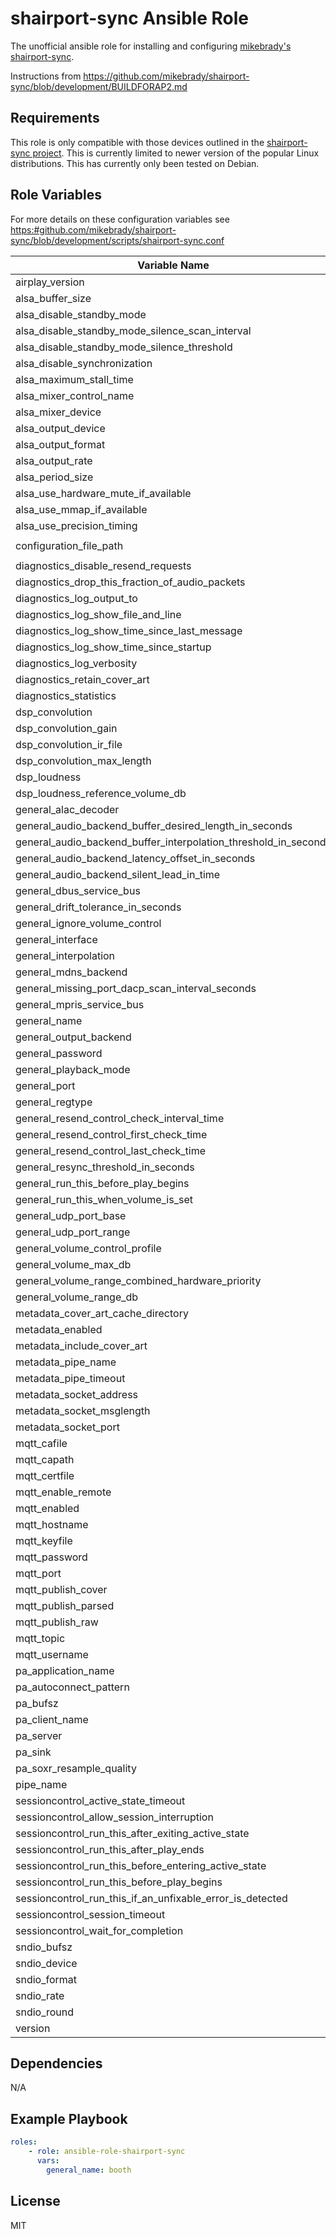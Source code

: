 # shairport-sync Ansible Role

The unofficial ansible role for installing and configuring [mikebrady's](https://github.com/mikebrady) [shairport-sync](https://github.com/mikebrady/shairport-sync).

Instructions from <https://github.com/mikebrady/shairport-sync/blob/development/BUILDFORAP2.md>


## Requirements

This role is only compatible with those devices outlined in the [shairport-sync project](https://github.com/mikebrady/shairport-sync). This is currently limited to newer version of the popular Linux distributions. This has currently only been tested on Debian.

## Role Variables

For more details on these configuration variables see <https:#github.com/mikebrady/shairport-sync/blob/development/scripts/shairport-sync.conf>

| Variable Name | Default |
| -- | -- |
| airplay_version | `2` |
| alsa_buffer_size | `null` |
| alsa_disable_standby_mode | `null` |
| alsa_disable_standby_mode_silence_scan_interval | `null` |
| alsa_disable_standby_mode_silence_threshold | `null` |
| alsa_disable_synchronization | `null` |
| alsa_maximum_stall_time | `null` |
| alsa_mixer_control_name | `null` |
| alsa_mixer_device | `null` |
| alsa_output_device | `"hw:0"` |
| alsa_output_format | `null` |
| alsa_output_rate | `null` |
| alsa_period_size | `null` |
| alsa_use_hardware_mute_if_available | `null` |
| alsa_use_mmap_if_available | `null` |
| alsa_use_precision_timing | `null` |
| configuration_file_path | `"./shairport-sync.conf"` |
| diagnostics_disable_resend_requests | `null` |
| diagnostics_drop_this_fraction_of_audio_packets | `null` |
| diagnostics_log_output_to | `null` |
| diagnostics_log_show_file_and_line | `null` |
| diagnostics_log_show_time_since_last_message | `null` |
| diagnostics_log_show_time_since_startup | `null` |
| diagnostics_log_verbosity | `null` |
| diagnostics_retain_cover_art | `null` |
| diagnostics_statistics | `null` |
| dsp_convolution | `null` |
| dsp_convolution_gain | `null` |
| dsp_convolution_ir_file | `null` |
| dsp_convolution_max_length | `null` |
| dsp_loudness | `null` |
| dsp_loudness_reference_volume_db | `null` |
| general_alac_decoder | `null` |
| general_audio_backend_buffer_desired_length_in_seconds | `null` |
| general_audio_backend_buffer_interpolation_threshold_in_seconds | `null` |
| general_audio_backend_latency_offset_in_seconds | `null` |
| general_audio_backend_silent_lead_in_time | `null` |
| general_dbus_service_bus | `null` |
| general_drift_tolerance_in_seconds | `null` |
| general_ignore_volume_control | `null` |
| general_interface | `null` |
| general_interpolation | `null` |
| general_mdns_backend | `null` |
| general_missing_port_dacp_scan_interval_seconds | `null` |
| general_mpris_service_bus | `null` |
| general_name | `null` |
| general_output_backend | `null` |
| general_password | `null` |
| general_playback_mode | `null` |
| general_port | `null` |
| general_regtype | `null` |
| general_resend_control_check_interval_time | `null` |
| general_resend_control_first_check_time | `null` |
| general_resend_control_last_check_time | `null` |
| general_resync_threshold_in_seconds | `null` |
| general_run_this_before_play_begins | `null` |
| general_run_this_when_volume_is_set | `null` |
| general_udp_port_base | `null` |
| general_udp_port_range | `null` |
| general_volume_control_profile | `null` |
| general_volume_max_db | `null` |
| general_volume_range_combined_hardware_priority | `null` |
| general_volume_range_db | `null` |
| metadata_cover_art_cache_directory | `null` |
| metadata_enabled | `null` |
| metadata_include_cover_art | `null` |
| metadata_pipe_name | `null` |
| metadata_pipe_timeout | `null` |
| metadata_socket_address | `null` |
| metadata_socket_msglength | `null` |
| metadata_socket_port | `null` |
| mqtt_cafile | `null` |
| mqtt_capath | `null` |
| mqtt_certfile | `null` |
| mqtt_enable_remote | `null` |
| mqtt_enabled | `null` |
| mqtt_hostname | `null` |
| mqtt_keyfile | `null` |
| mqtt_password | `null` |
| mqtt_port | `null` |
| mqtt_publish_cover | `null` |
| mqtt_publish_parsed | `null` |
| mqtt_publish_raw | `null` |
| mqtt_topic | `null` |
| mqtt_username | `null` |
| pa_application_name | `null` |
| pa_autoconnect_pattern | `null` |
| pa_bufsz | `null` |
| pa_client_name | `null` |
| pa_server | `null` |
| pa_sink | `null` |
| pa_soxr_resample_quality | `null` |
| pipe_name | `null` |
| sessioncontrol_active_state_timeout | `null` |
| sessioncontrol_allow_session_interruption | `null` |
| sessioncontrol_run_this_after_exiting_active_state | `null` |
| sessioncontrol_run_this_after_play_ends | `null` |
| sessioncontrol_run_this_before_entering_active_state | `null` |
| sessioncontrol_run_this_before_play_begins | `null` |
| sessioncontrol_run_this_if_an_unfixable_error_is_detected | `null` |
| sessioncontrol_session_timeout | `null` |
| sessioncontrol_wait_for_completion | `null` |
| sndio_bufsz | `null` |
| sndio_device | `null` |
| sndio_format | `null` |
| sndio_rate | `null` |
| sndio_round | `null` |
| version | `"4.0-dev` |


## Dependencies

N/A

## Example Playbook

```yaml
roles:
    - role: ansible-role-shairport-sync
      vars:
        general_name: booth
```

## License

MIT
